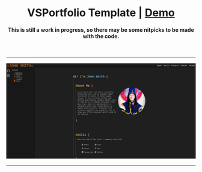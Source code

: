 <h1 align=center>VSPortfolio Template | <a href="https://jason-heller.github.io" rel="nofollow">Demo</a></h1>

<h4 align=center>This is still a work in progress, so there may be some nitpicks to be made with the code.</h4>
<br>

---

<p align="center">
  <kbd><img src="https://github.com/jason-heller/VSPortfolio-Theme/blob/main/screenshot0.PNG" alt="Mockup image" title="Mockup"/></kbd>
</p>

---

